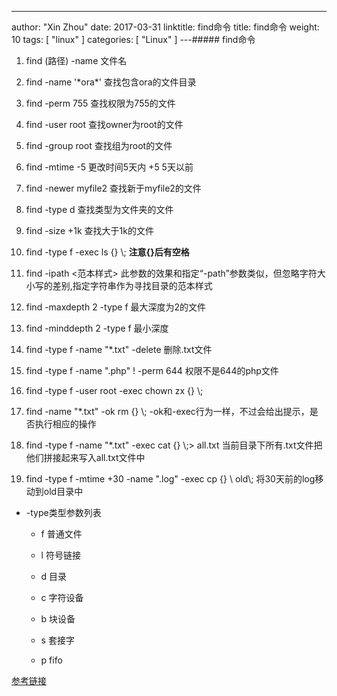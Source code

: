 ---
author: "Xin Zhou"
date: 2017-03-31
linktitle: find命令
title: find命令
weight: 10
tags: [
    "linux"
]
categories: [
    "Linux"
]
---##### find命令

1. find (路径) -name 文件名

2. find -name '\*ora*' 查找包含ora的文件目录

3. find -perm 755 查找权限为755的文件

4. find -user root 查找owner为root的文件

5. find -group root 查找组为root的文件

6. find -mtime -5 更改时间5天内 +5 5天以前

7. find -newer myfile2 查找新于myfile2的文件

8. find -type d  查找类型为文件夹的文件

9. find -size +1k 查找大于1k的文件

10. find -type f -exec ls {} \\;  **注意{}后有空格**

11. find -ipath <范本样式>     此参数的效果和指定“-path”参数类似，但忽略字符大小写的差别,指定字符串作为寻找目录的范本样式

12. find -maxdepth 2 -type f  最大深度为2的文件

13. find -minddepth 2 -type f 最小深度

14. find -type f -name "*.txt" -delete 删除.txt文件

15. find -type f -name ".php" ! -perm 644  权限不是644的php文件

16. find -type f -user root -exec chown zx {} \\;

17. find -name "*.txt" -ok rm {} \\;  -ok和-exec行为一样，不过会给出提示，是否执行相应的操作

18. find -type f -name "*.txt" -exec cat {} \\;> all.txt  当前目录下所有.txt文件把他们拼接起来写入all.txt文件中

19. find -type f -mtime +30 -name ".log" -exec cp {} \\ old\\;  将30天前的log移动到old目录中



- -type类型参数列表

    - f 普通文件

    - l 符号链接

    - d 目录

    - c 字符设备

    - b 块设备

    - s 套接字

    - p fifo



[参考链接](http://man.linuxde.net/find)